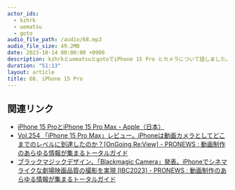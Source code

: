 ```yaml
---
actor_ids:
  - kzhrk
  - uematsu
  - goto
audio_file_path: /audio/68.mp3
audio_file_size: 49.2MB
date: 2023-10-14 00:00:00 +0900
description: kzhrkとuematsuとgotoでiPhone 15 Pro とカメラについて話しました。
duration: "51:13"
layout: article
title: 68. iPhone 15 Pro
---
```


<!-- prettier-ignore-start -->
## 関連リンク

- [iPhone 15 ProとiPhone 15 Pro Max - Apple（日本）](https://www.apple.com/jp/iphone-15-pro/)
- [Vol.254 「iPhone 15 Pro Max」レビュー。iPhoneは動画カメラとしてどこまでのレベルに到達したのか？[OnGoing Re:View] - PRONEWS : 動画制作のあらゆる情報が集まるトータルガイド](https://jp.pronews.com/review/202310040816433870.html)
- [ブラックマジックデザイン、「Blackmagic Camera」発表。iPhoneでシネマライクな劇場映画品質の撮影を実現 [IBC2023] - PRONEWS : 動画制作のあらゆる情報が集まるトータルガイド](https://jp.pronews.com/news/202309150432427461.html)
<!-- prettier-ignore-end -->
